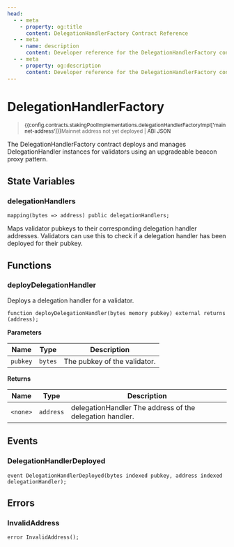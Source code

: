 ```yaml
---
head:
  - - meta
    - property: og:title
      content: DelegationHandlerFactory Contract Reference
  - - meta
    - name: description
      content: Developer reference for the DelegationHandlerFactory contract
  - - meta
    - property: og:description
      content: Developer reference for the DelegationHandlerFactory contract
---
```


<script setup>
  import config from '@berachain/config/constants.json';
</script>

# DelegationHandlerFactory

> <small><span v-if="config.contracts.stakingPoolImplementations.delegationHandlerFactoryImpl['mainnet-address']"><a target="_blank" :href="config.mainnet.dapps.berascan.url + 'address/' + config.contracts.stakingPoolImplementations.delegationHandlerFactoryImpl['mainnet-address']">{{config.contracts.stakingPoolImplementations.delegationHandlerFactoryImpl['mainnet-address']}}</a></span><span v-else>Mainnet address not yet deployed</span><span v-if="config.contracts.stakingPoolImplementations.delegationHandlerFactoryImpl.abi">&nbsp;|&nbsp;<a target="_blank" :href="config.contracts.stakingPoolImplementations.delegationHandlerFactoryImpl.abi">ABI JSON</a></span></small>

The DelegationHandlerFactory contract deploys and manages DelegationHandler instances for validators using an upgradeable beacon proxy pattern.

## State Variables

### delegationHandlers

```solidity
mapping(bytes => address) public delegationHandlers;
```

Maps validator pubkeys to their corresponding delegation handler addresses. Validators can use this to check if a delegation handler has been deployed for their pubkey.

## Functions

### deployDelegationHandler

Deploys a delegation handler for a validator.

```solidity
function deployDelegationHandler(bytes memory pubkey) external returns (address);
```

**Parameters**

| Name     | Type    | Description                  |
| -------- | ------- | ---------------------------- |
| `pubkey` | `bytes` | The pubkey of the validator. |

**Returns**

| Name     | Type      | Description                                              |
| -------- | --------- | -------------------------------------------------------- |
| `<none>` | `address` | delegationHandler The address of the delegation handler. |

## Events

### DelegationHandlerDeployed

```solidity
event DelegationHandlerDeployed(bytes indexed pubkey, address indexed delegationHandler);
```

## Errors

### InvalidAddress

```solidity
error InvalidAddress();
```
